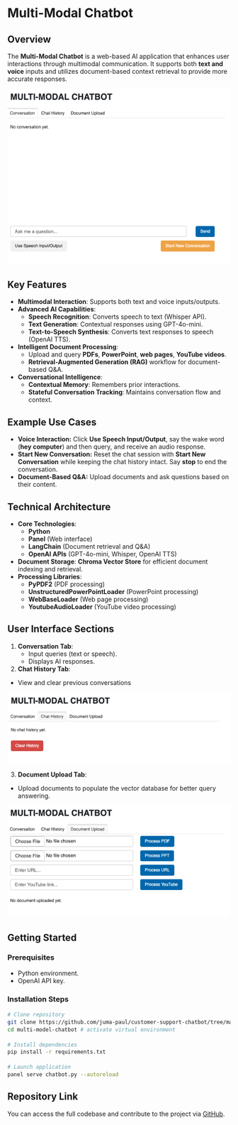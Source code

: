 # Multi-Modal Chatbot

## Overview
The **Multi-Modal Chatbot** is a web-based AI application that enhances user interactions through multimodal communication. It supports both **text and voice** inputs and utilizes document-based context retrieval to provide more accurate responses.

![conversation tab](./images/conv.png)

## Key Features
- **Multimodal Interaction**: Supports both text and voice inputs/outputs.
- **Advanced AI Capabilities**:
  - **Speech Recognition**: Converts speech to text (Whisper API).
  - **Text Generation**: Contextual responses using GPT-4o-mini.
  - **Text-to-Speech Synthesis**: Converts text responses to speech (OpenAI TTS).
- **Intelligent Document Processing**:
  - Upload and query **PDFs**, **PowerPoint**, **web pages**, **YouTube videos**.
  - **Retrieval-Augmented Generation (RAG)** workflow for document-based Q&A.
- **Conversational Intelligence**:
  - **Contextual Memory**: Remembers prior interactions.
  - **Stateful Conversation Tracking**: Maintains conversation flow and context.

## Example Use Cases
- **Voice Interaction:** Click **Use Speech Input/Output**, say the wake word (**hey computer**) and then query, and receive an audio response.
- **Start New Conversation:** Reset the chat session with **Start New Conversation** while keeping the chat history intact. Say **stop** to end the conversation.
- **Document-Based Q&A:** Upload documents and ask questions based on their content.

## Technical Architecture
- **Core Technologies**:
  - **Python**
  - **Panel** (Web interface)
  - **LangChain** (Document retrieval and Q&A)
  - **OpenAI APIs** (GPT-4o-mini, Whisper, OpenAI TTS)
- **Document Storage**: **Chroma Vector Store** for efficient document indexing and retrieval.
- **Processing Libraries**:
  - **PyPDF2** (PDF processing)
  - **UnstructuredPowerPointLoader** (PowerPoint processing)
  - **WebBaseLoader** (Web page processing)
  - **YoutubeAudioLoader** (YouTube video processing)

## User Interface Sections
1. **Conversation Tab**:
   - Input queries (text or speech).
   - Displays AI responses.
2. **Chat History Tab**:
  - View and clear previous conversations

![History Tab](./images/hist.png)

3. **Document Upload Tab**:
  - Upload documents to populate the vector database for better query answering.

![Document Upload](./images/upload.png)

## Getting Started
### Prerequisites
- Python environment.
- OpenAI API key.

### Installation Steps
```bash
# Clone repository
git clone https://github.com/juma-paul/customer-support-chatbot/tree/main/multi-model-chatbot
cd multi-model-chatbot # activate virtual environment

# Install dependencies
pip install -r requirements.txt

# Launch application
panel serve chatbot.py --autoreload
```

## Repository Link
You can access the full codebase and contribute to the project via [GitHub](https://github.com/juma-paul/customer-support-chatbot/tree/main/multi-model-chatbot).


